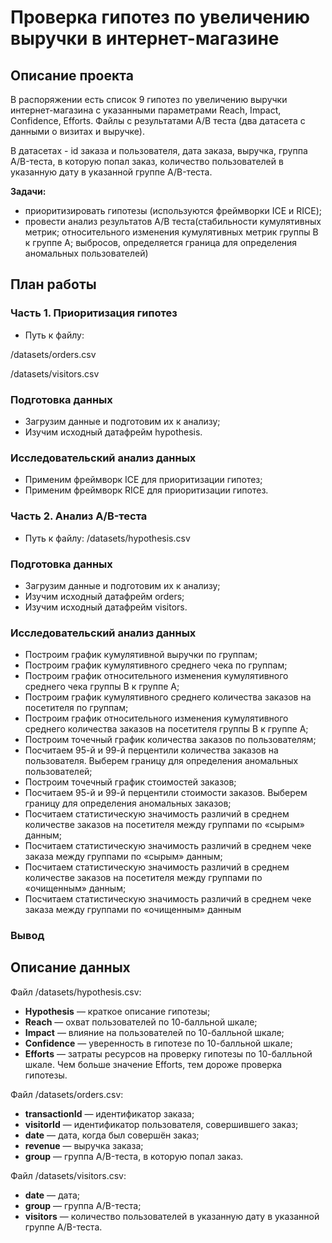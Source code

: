 
# Проверка гипотез по увеличению выручки в интернет-магазине

## Описание проекта
В распоряжении есть список 9 гипотез по увеличению выручки интернет-магазина с указанными параметрами Reach, Impact, Confidence, Efforts. Файлы с результатами A/B теста (два датасета с данными о визитах и выручке).

В датасетах - id заказа и пользователя, дата заказа, выручка, группа A/B-теста, в которую попал заказ, количество пользователей в указанную дату в указанной группе A/B-теста.

**Задачи:** 
- приоритизировать гипотезы (используются фреймворки ICE и RICE);
- провести анализ результатов A/B теста(стабильности кумулятивных метрик; относительного изменения кумулятивных метрик группы B к группе A; выбросов, определяется граница для определения аномальных пользователей)

## План работы

### Часть 1. Приоритизация гипотез
* Путь к файлу: 

/datasets/orders.csv

/datasets/visitors.csv

### Подготовка данных
* Загрузим данные и подготовим их к анализу;
* Изучим исходный датафрейм hypothesis.

### Исследовательский анализ данных
* Применим фреймворк ICE для приоритизации гипотез;
* Применим фреймворк RICE для приоритизации гипотез.

### Часть 2. Анализ A/B-теста
* Путь к файлу: /datasets/hypothesis.csv

### Подготовка данных
* Загрузим данные и подготовим их к анализу;
* Изучим исходный датафрейм orders;
* Изучим исходный датафрейм visitors.

### Исследовательский анализ данных
* Построим график кумулятивной выручки по группам;
* Построим график кумулятивного среднего чека по группам;
* Построим график относительного изменения кумулятивного среднего чека группы B к группе A;
* Построим график кумулятивного среднего количества заказов на посетителя по группам;
* Построим график относительного изменения кумулятивного среднего количества заказов на посетителя группы B к группе A;
* Построим точечный график количества заказов по пользователям;
* Посчитаем 95-й и 99-й перцентили количества заказов на пользователя. Выберем границу для определения аномальных пользователей;
* Построим точечный график стоимостей заказов;
* Посчитаем 95-й и 99-й перцентили стоимости заказов. Выберем границу для определения аномальных заказов;
* Посчитаем статистическую значимость различий в среднем количестве заказов на посетителя между группами по «сырым» данным;
* Посчитаем статистическую значимость различий в среднем чеке заказа между группами по «сырым» данным;
* Посчитаем статистическую значимость различий в среднем количестве заказов на посетителя между группами по «очищенным» данным;
* Посчитаем статистическую значимость различий в среднем чеке заказа между группами по «очищенным» данным

### Вывод

## Описание данных
Файл /datasets/hypothesis.csv:

- **Hypothesis** — краткое описание гипотезы;
- **Reach** — охват пользователей по 10-балльной шкале;
- **Impact** — влияние на пользователей по 10-балльной шкале;
- **Confidence** — уверенность в гипотезе по 10-балльной шкале;
- **Efforts** — затраты ресурсов на проверку гипотезы по 10-балльной шкале. Чем больше значение Efforts, тем дороже проверка гипотезы.

Файл /datasets/orders.csv:

- **transactionId** — идентификатор заказа;
- **visitorId** — идентификатор пользователя, совершившего заказ;
- **date** — дата, когда был совершён заказ;
- **revenue** — выручка заказа;
- **group** — группа A/B-теста, в которую попал заказ.

Файл /datasets/visitors.csv:

- **date** — дата;
- **group** — группа A/B-теста;
- **visitors** — количество пользователей в указанную дату в указанной группе A/B-теста.
